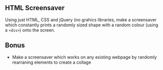 ## HTML Screensaver

Using just HTML, CSS and jQuery (no grahics libraries, make a screensaver which constantly prints a randomly sized shape with a random colour (using a `<div>`) onto the screen.

## Bonus

- Make a screensaver which works on any existing webpage by randomly rearraning elements to create a collage
